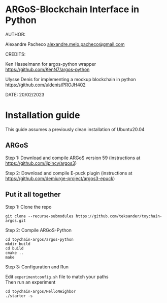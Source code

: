 # ARGoS-Blockchain Interface in Python

AUTHOR: 

Alexandre Pacheco  <alexandre.melo.pacheco@gmail.com>

CREDITS:

Ken Hasselmann for argos-python wrapper <https://github.com/KenN7/argos-python>

Ulysse Denis for implementing a mockup blockchain in python <https://github.com/uldenis/PROJH402>

DATE: 20/02/2023


# Installation guide
This guide assumes a previously clean installation of Ubuntu20.04

## ARGoS

Step 1: Download and compile ARGoS version 59 
(instructions at https://github.com/ilpincy/argos3)

Step 2: Download and compile E-puck plugin 
(instructions at https://github.com/demiurge-project/argos3-epuck)

## Put it all together

Step 1: Clone the repo

```git clone --recurse-submodules https://github.com/teksander/toychain-argos.git```

Step 2: Compile ARGoS-Python

```
cd toychain-argos/argos-python
mkdir build
cd build
cmake ..
make
```

Step 3: Configuration and Run

Edit ```experimentconfig.sh``` file to match your paths\
Then run an experiment

```
cd toychain-argos/HelloNeighbor
./starter -s
```
